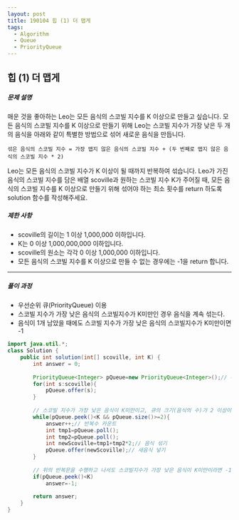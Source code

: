 ```yaml
---
layout: post
title: 190104 힙 (1) 더 맵게
tags:
  - Algorithm
  - Queue
  - PriorityQueue
---
```

## 힙 (1) 더 맵게

##### 문제 설명

매운 것을 좋아하는 Leo는 모든 음식의 스코빌 지수를 K 이상으로 만들고 싶습니다. 모든 음식의 스코빌 지수를 K 이상으로 만들기 위해 Leo는 스코빌 지수가 가장 낮은 두 개의 음식을 아래와 같이 특별한 방법으로 섞어 새로운 음식을 만듭니다.

```
섞은 음식의 스코빌 지수 = 가장 맵지 않은 음식의 스코빌 지수 + (두 번째로 맵지 않은 음식의 스코빌 지수 * 2)
```

Leo는 모든 음식의 스코빌 지수가 K 이상이 될 때까지 반복하여 섞습니다.
Leo가 가진 음식의 스코빌 지수를 담은 배열 scoville과 원하는 스코빌 지수 K가 주어질 때, 모든 음식의 스코빌 지수를 K 이상으로 만들기 위해 섞어야 하는 최소 횟수를 return 하도록 solution 함수를 작성해주세요.

##### 제한 사항

- scoville의 길이는 1 이상 1,000,000 이하입니다.
- K는 0 이상 1,000,000,000 이하입니다.
- scoville의 원소는 각각 0 이상 1,000,000 이하입니다.
- 모든 음식의 스코빌 지수를 K 이상으로 만들 수 없는 경우에는 -1을 return 합니다.

------

##### 풀이 과정

- 우선순위 큐(PriorityQueue) 이용
- 스코빌 지수가 가장 낮은 음식의 스코빌지수가 K미만인 경우 음식을 계속 섞는다.
- 음식이 1개 남았을 때에도 스코빌 지수가 가장 낮은 음식의 스코빌지수가 K미만이면 -1

```java
import java.util.*;
class Solution {
    public int solution(int[] scoville, int K) {
        int answer = 0;
        
        PriorityQueue<Integer> pQueue=new PriorityQueue<Integer>();// 우선순위 큐(스코빌 지수가 낮을수록 우선순위가 높다)
        for(int s:scoville){
            pQueue.offer(s);
        }
        
        // 스코빌 지수가 가장 낮은 음식이 K미만이고, 큐의 크기(음식의 수)가 2 이상이면 아래 반복문을 통해 음식을 섞는다
        while(pQueue.peek()<K && pQueue.size()>=2){
            answer++;// 반복수 카운트
            int tmp1=pQueue.poll();
            int tmp2=pQueue.poll();
            int newScoville=tmp1+tmp2*2;// 음식 섞기
            pQueue.offer(newScoville);// 새음식 넣기
        }
        
        // 위의 반복문을 수행하고 나서도 스코빌지수가 가장 낮은 음식이 K미만이라면 -1(만들수 없음)
        if(pQueue.peek()<K)
            answer=-1;
        
        return answer;
    }
}
```

